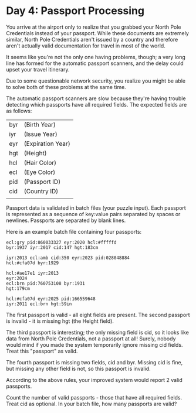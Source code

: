 # Day 4: Passport Processing

You arrive at the airport only to realize that you grabbed your North Pole Credentials instead of your passport. While these documents are extremely similar, North Pole Credentials aren't issued by a country and therefore aren't actually valid documentation for travel in most of the world.

It seems like you're not the only one having problems, though; a very long line has formed for the automatic passport scanners, and the delay could upset your travel itinerary.

Due to some questionable network security, you realize you might be able to solve both of these problems at the same time.

The automatic passport scanners are slow because they're having trouble detecting which passports have all required fields. The expected fields are as follows:

|     |                   |
| --- | ----------------- |
| byr | (Birth Year)      |
| iyr | (Issue Year)      |
| eyr | (Expiration Year) |
| hgt | (Height)          |
| hcl | (Hair Color)      |
| ecl | (Eye Color)       |
| pid | (Passport ID)     |
| cid | (Country ID)      |
|     |                   |

Passport data is validated in batch files (your puzzle input). Each passport is represented as a sequence of key:value pairs separated by spaces or newlines. Passports are separated by blank lines.

Here is an example batch file containing four passports:

`ecl:gry pid:860033327 eyr:2020 hcl:#fffffd`<br>
`byr:1937 iyr:2017 cid:147 hgt:183cm`<br>
` `<br>
`iyr:2013 ecl:amb cid:350 eyr:2023 pid:028048884`<br>
`hcl:#cfa07d byr:1929`<br>
` `<br>
`hcl:#ae17e1 iyr:2013`<br>
`eyr:2024`<br>
`ecl:brn pid:760753108 byr:1931`<br>
`hgt:179cm`<br>
` ` <br>
`hcl:#cfa07d eyr:2025 pid:166559648`<br>
`iyr:2011 ecl:brn hgt:59in`<br>

The first passport is valid - all eight fields are present. The second passport is invalid - it is missing hgt (the Height field).

The third passport is interesting; the only missing field is cid, so it looks like data from North Pole Credentials, not a passport at all! Surely, nobody would mind if you made the system temporarily ignore missing cid fields. Treat this "passport" as valid.

The fourth passport is missing two fields, cid and byr. Missing cid is fine, but missing any other field is not, so this passport is invalid.

According to the above rules, your improved system would report 2 valid passports.

Count the number of valid passports - those that have all required fields. Treat cid as optional. In your batch file, how many passports are valid?
